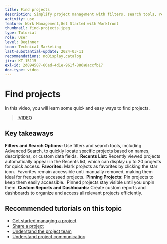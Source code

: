 ```yaml
---
title: Find projects
description: Simplify project management with filters, search tools, recents lists, favorites, pinned projects, and custom reports or dashboards for quick and organized access to projects.
activity: use
feature: Work Management,Get Started with Workfront
thumbnail: find-projects.jpeg
type: Tutorial
role: User
level: Beginner
team: Technical Marketing
last-substantial-update: 2024-03-11
recommendations: noDisplay,catalog
jira: KT-15115
exl-id: 2d894587-60ad-4d1e-961f-886a8accfb17
doc-type: video
---
```

# Find projects

In this video, you will learn some quick and easy ways to find projects.

>[!VIDEO](https://video.tv.adobe.com/v/3427788/?quality=12&learn=on&enablevpops)

## Key takeaways

**Filters and Search Options:** Use filters and search tools, including Advanced Search, to quickly locate specific projects based on names, descriptions, or custom data fields. ​
**Recents List:** Recently viewed projects automatically appear in the Recents list, which can display up to 20 projects for quick access. ​
**Favorites:** Mark projects as favorites by clicking the star icon. ​ Favorites remain accessible until manually removed, making them ideal for frequently accessed projects. ​
**Pinning Projects:** Pin projects to keep them easily accessible. ​ Pinned projects stay visible until you unpin them.
**Custom Reports and Dashboards:** Create custom reports and dashboards to organize and access all relevant projects efficiently. ​


## Recommended tutorials on this topic

* [Get started managing a project](/help/manage-work/projects/getting-started-manage-a-project.md)
* [Share a project](/help/manage-work/projects/share-a-project.md)
* [Understand the project team](/help/manage-work/projects/understand-the-project-team.md)
* [Understand project communication](/help/manage-work/projects/understand-project-communication.md)
